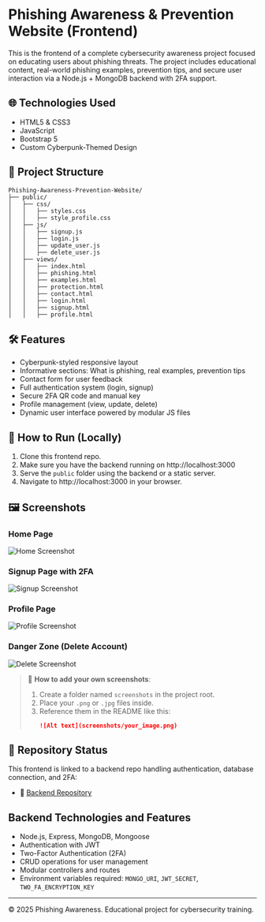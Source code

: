 # Phishing Awareness & Prevention Website (Frontend)

This is the frontend of a complete cybersecurity awareness project focused on educating users about phishing threats. The project includes educational content, real-world phishing examples, prevention tips, and secure user interaction via a Node.js + MongoDB backend with 2FA support.

## 🌐 Technologies Used
- HTML5 & CSS3
- JavaScript
- Bootstrap 5
- Custom Cyberpunk-Themed Design

## 📁 Project Structure
```
Phishing-Awareness-Prevention-Website/
├── public/
│   ├── css/
│   │   ├── styles.css
│   │   ├── style_profile.css
│   ├── js/
│   │   ├── signup.js
│   │   ├── login.js
│   │   ├── update_user.js
│   │   ├── delete_user.js
│   ├── views/
│   │   ├── index.html
│   │   ├── phishing.html
│   │   ├── examples.html
│   │   ├── protection.html
│   │   ├── contact.html
│   │   ├── login.html
│   │   ├── signup.html
│   │   ├── profile.html
```

## 🛠 Features
- Cyberpunk-styled responsive layout
- Informative sections: What is phishing, real examples, prevention tips
- Contact form for user feedback
- Full authentication system (login, signup)
- Secure 2FA QR code and manual key
- Profile management (view, update, delete)
- Dynamic user interface powered by modular JS files

## 🧪 How to Run (Locally)
1. Clone this frontend repo.
2. Make sure you have the backend running on http://localhost:3000
3. Serve the `public` folder using the backend or a static server.
4. Navigate to http://localhost:3000 in your browser.

## 🖼 Screenshots

### Home Page
![Home Screenshot](screenshots/home.png)

### Signup Page with 2FA
![Signup Screenshot](screenshots/signup.png)

### Profile Page
![Profile Screenshot](screenshots/profile.png)

### Danger Zone (Delete Account)
![Delete Screenshot](screenshots/delete.png)

> 📸 **How to add your own screenshots**:
> 1. Create a folder named `screenshots` in the project root.
> 2. Place your `.png` or `.jpg` files inside.
> 3. Reference them in the README like this:
>    ```markdown
>    ![Alt text](screenshots/your_image.png)
>    ```

## 📂 Repository Status
This frontend is linked to a backend repo handling authentication, database connection, and 2FA:
- 🔗 [Backend Repository](<insert-backend-repo-link-here>)

## Backend Technologies and Features
- Node.js, Express, MongoDB, Mongoose
- Authentication with JWT
- Two-Factor Authentication (2FA)
- CRUD operations for user management
- Modular controllers and routes
- Environment variables required: `MONGO_URI`, `JWT_SECRET`, `TWO_FA_ENCRYPTION_KEY`

---
© 2025 Phishing Awareness. Educational project for cybersecurity training.
